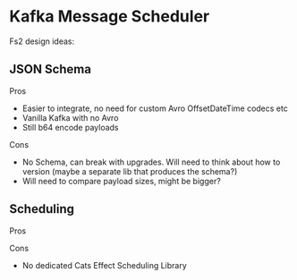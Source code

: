 # Kafka Message Scheduler

Fs2 design ideas:

## JSON Schema

Pros

- Easier to integrate, no need for custom Avro OffsetDateTime codecs etc
- Vanilla Kafka with no Avro
- Still b64 encode payloads

Cons

- No Schema, can break with upgrades. Will need to think about how to version (maybe a separate lib that produces the
  schema?)
- Will need to compare payload sizes, might be bigger?

## Scheduling

Pros

Cons

- No dedicated Cats Effect Scheduling Library